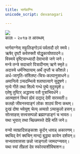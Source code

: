 ```yaml
---
title: भार्गवाग्निः
unicode_script: devanagari

---
```


[![](https://i.imgur.com/gBBeUoH.jpg)](https://i.imgur.com/gBBeUoH.jpg)  
कालः \- २०१७ त आरब्धम्


भार्गवाग्नेस् स्फुलिङ्गोऽयं पर्वतादौ दरे स्मये।  
ऋषेर् दृष्टौ कवेरुक्तौ योद्धृकायोपपादने॥  
विस्मये वृष्टिसन्ध्यादौ देवाभासे जने जने।  
मन्त्रे तन्त्रे सदाचारे पित्रादीनाम् ऋणे स्मृते॥  
अदास्ये धर्मनिष्ठायाम् अर्थे तृप्तौ च कौशले।  
अर्ध-जागृति-संश्लिष्ट-चित्र-कल्पानुसाधने॥    
अमानित्वे ऽप्यदम्भित्वे श्लाघात्यागे सुदूषणे।  
नृत्ये गीते तथा शिल्पे गन्धे पुष्पे मृदुस्पृशे॥    
एतेषु तुष्टिर् अद्धास्य रतौ पुत्राभिवर्धने।  
आत्मज्ञानं स्थिरं ह्येवं दद्याद् देवी सरस्वती॥  
कलहो जीवनस्याङ्गं लोकः शाठ्यं विना कथम्।  
दुःखं दोषा भवेयुश् चेत्य् अव्यग्रो ऽव्याकुलो हसन्॥  
सोत्साहस् सत्त्वसम्पन्नो ब्रह्माण्डाङ्गं च भावतः।  
यथा भूयात् तथा च्छिन्नमस्ते देहि मतिं जने॥

वन्यो व्याघ्रादिसङ्काशः कूर्दन् धावन्न् अकारणम्।  
क्वचिद् वेगं क्वचिन् मान्द्यं बुद्ध्या कायेन दर्शयन्॥  
सभ्यतावाससा छन्नो जाङ्गलो जामदग्न्यवत्।  
यथा स्यां तीव्रतां देव स्फोरयाशीविषाशन॥
